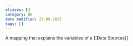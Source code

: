 ```yaml
---
aliases: []
category: DE
date modified: 27-09-2025
tags: []
---
```

A mapping that explains the variables of a [[Data Sources]]